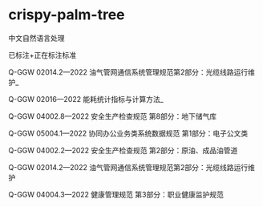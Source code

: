 # crispy-palm-tree
中文自然语言处理

已标注+正在标注标准

Q-GGW 02014.2—2022 油气管网通信系统管理规范第2部分：光缆线路运行维护_

Q-GGW 02016—2022 能耗统计指标与计算方法_

Q-GGW 04002.8—2022 安全生产检查规范 第8部分：地下储气库

Q-GGW 05004.1—2022 协同办公业务类系统数据规范 第1部分：电子公文类

Q-GGW 04002.2—2022 安全生产检查规范 第2部分：原油、成品油管道

Q-GGW 02014.2—2022 油气管网通信系统管理规范第2部分：光缆线路运行维护

Q-GGW 04004.3—2022 健康管理规范 第3部分：职业健康监护规范

